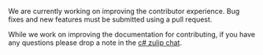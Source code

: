 We are currently working on improving the contributor experience.  Bug fixes and new features must be submitted using a pull request.

While we work on improving the documentation for contributing, if you have any questions please drop a note in the [c# zulip chat](https://bytecodealliance.zulipchat.com/#narrow/stream/407028-C.23.2F.2Enet-collaboration).